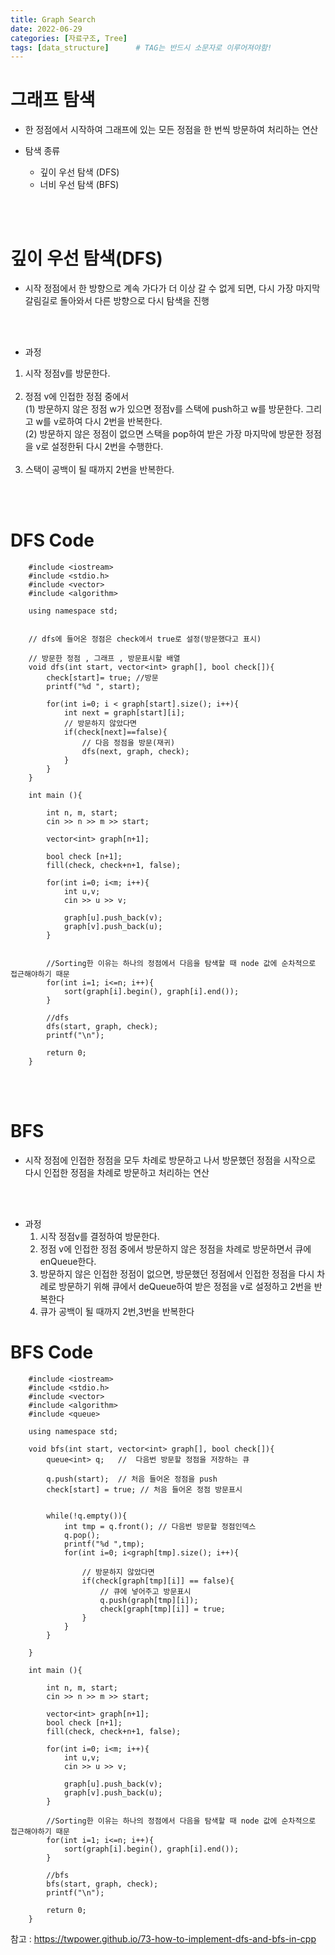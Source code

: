 ```yaml
---
title: Graph Search
date: 2022-06-29
categories: [자료구조, Tree]
tags: [data_structure]		# TAG는 반드시 소문자로 이루어져야함!
---
```


그래프 탐색
======================
 * 한 정점에서 시작하여 그래프에 있는 모든 정점을 한 번씩 방문하여 처리하는 연산

 * 탐색 종류
   * 깊이 우선 탐색 (DFS)
   * 너비 우선 탐색 (BFS)

<br><br>

깊이 우선 탐색(DFS)
========================
 * 시작 정점에서 한 방향으로 계속 가다가 더 이상 갈 수 없게 되면, 다시 가장 마지막 갈림길로 돌아와서 다른 방향으로 다시 탐색을 진행

<br><br>

 * 과정
 1. 시작 정점v를 방문한다.<br><br>
 2. 정점 v에 인접한 정점 중에서<br>
    (1) 방문하지 않은 정점 w가 있으면 정점v를 스택에 push하고 w를 방문한다. 그리고 w를 v로하여 다시 2번을 반복한다.<br>
    (2) 방문하지 않은 정점이 없으면 스택을 pop하여 받은 가장 마지막에 방문한 정점을 v로 설정한뒤 다시 2번을 수행한다.<br><br>
 3. 스택이 공백이 될 때까지 2번을 반복한다.

<br><br>

DFS Code
=========================

        #include <iostream>
        #include <stdio.h>
        #include <vector>
        #include <algorithm>

        using namespace std;

        
        // dfs에 들어온 정점은 check에서 true로 설정(방문했다고 표시)

        // 방문한 정점 , 그래프 , 방문표시할 배열
        void dfs(int start, vector<int> graph[], bool check[]){
            check[start]= true; //방문
            printf("%d ", start);

            for(int i=0; i < graph[start].size(); i++){
                int next = graph[start][i];
                // 방문하지 않았다면
                if(check[next]==false){
                    // 다음 정점을 방문(재귀)
                    dfs(next, graph, check);
                }
            }
        }

        int main (){

            int n, m, start;
            cin >> n >> m >> start;

            vector<int> graph[n+1];

            bool check [n+1];
            fill(check, check+n+1, false);

            for(int i=0; i<m; i++){
                int u,v;
                cin >> u >> v;

                graph[u].push_back(v);
                graph[v].push_back(u);
            }

            
            //Sorting한 이유는 하나의 정점에서 다음을 탐색할 때 node 값에 순차적으로 접근해야하기 때문
            for(int i=1; i<=n; i++){
                sort(graph[i].begin(), graph[i].end());
            }

            //dfs
            dfs(start, graph, check);
            printf("\n");

            return 0;
        }

<br><br>

BFS
============================
* 시작 정점에 인접한 정점을 모두 차례로 방문하고 나서 방문했던 정점을 시작으로 다시 인접한 정점을 차례로 방문하고 처리하는 연산

<br><br>

* 과정
  1. 시작 정점v를 결정하여 방문한다.
  2. 정점 v에 인접한 정점 중에서 방문하지 않은 정점을 차례로 방문하면서 큐에 enQueue한다.
  3. 방문하지 않은 인접한 정점이 없으면, 방문했던 정점에서 인접한 정점을 다시 차례로 방문하기 위해 큐에서 deQueue하여 받은 정점을 v로 설정하고 2번을 반복한다
  4. 큐가 공백이 될 때까지 2번,3번을 반복한다



BFS Code
====================

        #include <iostream>
        #include <stdio.h>
        #include <vector>
        #include <algorithm>
        #include <queue>

        using namespace std;
        
        void bfs(int start, vector<int> graph[], bool check[]){
            queue<int> q;   //  다음번 방문할 정점을 저장하는 큐

            q.push(start);  // 처음 들어온 정점을 push
            check[start] = true; // 처음 들어온 정점 방문표시


            while(!q.empty()){
                int tmp = q.front(); // 다음번 방문할 정점인덱스
                q.pop();
                printf("%d ",tmp);
                for(int i=0; i<graph[tmp].size(); i++){

                    // 방문하지 않았다면
                    if(check[graph[tmp][i]] == false){
                        // 큐에 넣어주고 방문표시
                        q.push(graph[tmp][i]);
                        check[graph[tmp][i]] = true;
                    }
                }
            }

        }

        int main (){

            int n, m, start;
            cin >> n >> m >> start;

            vector<int> graph[n+1];
            bool check [n+1];
            fill(check, check+n+1, false);

            for(int i=0; i<m; i++){
                int u,v;
                cin >> u >> v;

                graph[u].push_back(v);
                graph[v].push_back(u);
            }

            //Sorting한 이유는 하나의 정점에서 다음을 탐색할 때 node 값에 순차적으로 접근해야하기 때문
            for(int i=1; i<=n; i++){
                sort(graph[i].begin(), graph[i].end());
            }

            //bfs
            bfs(start, graph, check);
            printf("\n");

            return 0;
        }

참고 : https://twpower.github.io/73-how-to-implement-dfs-and-bfs-in-cpp
